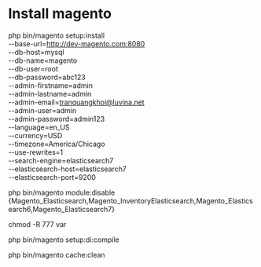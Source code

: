 # Install magento
php bin/magento setup:install \
--base-url=http://dev-magento.com:8080 \
--db-host=mysql \
--db-name=magento \
--db-user=root \
--db-password=abc123 \
--admin-firstname=admin \
--admin-lastname=admin \
--admin-email=tranquangkhoi@luvina.net \
--admin-user=admin \
--admin-password=admin123 \
--language=en_US \
--currency=USD \
--timezone=America/Chicago \
--use-rewrites=1 \
--search-engine=elasticsearch7  \
--elasticsearch-host=elasticsearch7  \
--elasticsearch-port=9200


php bin/magento module:disable {Magento_Elasticsearch,Magento_InventoryElasticsearch,Magento_Elasticsearch6,Magento_Elasticsearch7}

chmod -R 777 var

php bin/magento setup:di:compile

php bin/magento cache:clean